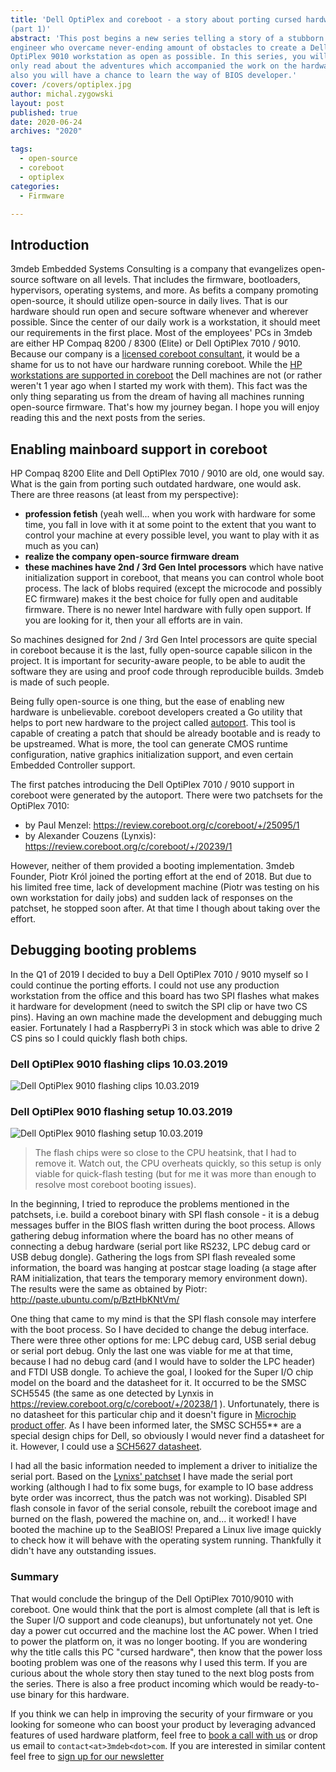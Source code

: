 ```yaml
---
title: 'Dell OptiPlex and coreboot - a story about porting cursed hardware
(part 1)'
abstract: 'This post begins a new series telling a story of a stubborn firmware
engineer who overcame never-ending amount of obstacles to create a Dell
OptiPlex 9010 workstation as open as possible. In this series, you will not
only read about the adventures which accompanied the work on the hardware but
also you will have a chance to learn the way of BIOS developer.'
cover: /covers/optiplex.jpg
author: michal.zygowski
layout: post
published: true
date: 2020-06-24
archives: "2020"

tags:
  - open-source
  - coreboot
  - optiplex
categories:
  - Firmware

---
```


## Introduction

3mdeb Embedded Systems Consulting is a company that evangelizes open-source
software on all levels. That includes the firmware, bootloaders, hypervisors,
operating systems, and more. As befits a company promoting open-source, it
should utilize open-source in daily lives. That is our hardware should run open
and secure software whenever and wherever possible. Since the center of our
daily work is a workstation, it should meet our requirements in the first place.
Most of the employees' PCs in 3mdeb are either HP Compaq 8200 / 8300 (Elite) or
Dell OptiPlex 7010 / 9010. Because our company is a
[licensed coreboot consultant](https://www.coreboot.org/consulting.html), it
would be a shame for us to not have our hardware running coreboot. While the
[HP workstations are supported in coreboot](https://doc.coreboot.org/mainboard/hp/compaq_8200_sff.html)
the Dell machines are not (or rather weren't 1 year ago when I started my work
with them). This fact was the only thing separating us from the dream of having
all machines running open-source firmware. That's how my journey began. I hope
you will enjoy reading this and the next posts from the series.

## Enabling mainboard support in coreboot

HP Compaq 8200 Elite and Dell OptiPlex 7010 / 9010 are old, one would say. What
is the gain from porting such outdated hardware, one would ask. There are three
reasons (at least from my perspective):

- **profession fetish** (yeah well... when you work with hardware for some time,
  you fall in love with it at some point to the extent that you want to control
  your machine at every possible level, you want to play with it as much as you
  can)
- **realize the company open-source firmware dream**
- **these machines have 2nd / 3rd Gen Intel processors** which have native
  initialization support in coreboot, that means you can control whole boot
  process. The lack of blobs required (except the microcode and possibly EC
  firmware) makes it the best choice for fully open and auditable firmware.
  There is no newer Intel hardware with fully open support. If you are looking
  for it, then your all efforts are in vain.

So machines designed for 2nd / 3rd Gen Intel processors are quite special in
coreboot because it is the last, fully open-source capable silicon in the
project. It is important for security-aware people, to be able to audit the
software they are using and proof code through reproducible builds. 3mdeb is
made of such people.

Being fully open-source is one thing, but the ease of enabling new hardware is
unbelievable. coreboot developers created a Go utility that helps to port new
hardware to the project called
[autoport](https://github.com/coreboot/coreboot/blob/master/util/autoport/readme.md).
This tool is capable of creating a patch that should be already bootable and is
ready to be upstreamed. What is more, the tool can generate CMOS runtime
configuration, native graphics initialization support, and even certain Embedded
Controller support.

The first patches introducing the Dell OptiPlex 7010 / 9010 support in coreboot
were generated by the autoport. There were two patchsets for the OptiPlex 7010:

- by Paul Menzel: <https://review.coreboot.org/c/coreboot/+/25095/1>
- by Alexander Couzens (Lynxis):
  <https://review.coreboot.org/c/coreboot/+/20239/1>

However, neither of them provided a booting implementation. 3mdeb Founder, Piotr
Król joined the porting effort at the end of 2018. But due to his limited free
time, lack of development machine (Piotr was testing on his own workstation for
daily jobs) and sudden lack of responses on the patchset, he stopped soon after.
At that time I though about taking over the effort.

## Debugging booting problems

In the Q1 of 2019 I decided to buy a Dell OptiPlex 7010 / 9010 myself so I could
continue the porting efforts. I could not use any production workstation from
the office and this board has two SPI flashes what makes it hardware for
development (need to switch the SPI clip or have two CS pins). Having an own
machine made the development and debugging much easier. Fortunately I had a
RaspberryPi 3 in stock which was able to drive 2 CS pins so I could quickly
flash both chips.

### Dell OptiPlex 9010 flashing clips 10.03.2019

![Dell OptiPlex 9010 flashing clips 10.03.2019](/img/optiplex_clips.jpg)

### Dell OptiPlex 9010 flashing setup 10.03.2019

![Dell OptiPlex 9010 flashing setup 10.03.2019](/img/optiplex_setup.jpg)

> The flash chips were so close to the CPU heatsink, that I had to remove it.
> Watch out, the CPU overheats quickly, so this setup is only viable for
> quick-flash testing (but for me it was more than enough to resolve most
> coreboot booting issues).

In the beginning, I tried to reproduce the problems mentioned in the patchsets,
i.e. build a coreboot binary with SPI flash console - it is a debug messages
buffer in the BIOS flash written during the boot process. Allows gathering debug
information where the board has no other means of connecting a debug hardware
(serial port like RS232, LPC debug card or USB debug dongle). Gathering the logs
from SPI flash revealed some information, the board was hanging at postcar stage
loading (a stage after RAM initialization, that tears the temporary memory
environment down). The results were the same as obtained by Piotr:
<http://paste.ubuntu.com/p/BztHbKNtVm/>

One thing that came to my mind is that the SPI flash console may interfere with
the boot process. So I have decided to change the debug interface. There were
three other options for me: LPC debug card, USB serial debug or serial port
debug. Only the last one was viable for me at that time, because I had no debug
card (and I would have to solder the LPC header) and FTDI USB dongle. To achieve
the goal, I looked for the Super I/O chip model on the board and the datasheet
for it. It occurred to be the SMSC SCH5545 (the same as one detected by Lynxis
in <https://review.coreboot.org/c/coreboot/+/20238/1> ). Unfortunately, there is
no datasheet for this particular chip and it doesn't figure in
[Microchip product offer](https://www.microchip.com/en-us/products/embedded-controllers-and-super-io/desktop-and-super-io).
As I have been informed later, the SMSC SCH55\*\* are a special design chips for
Dell, so obviously I would never find a datasheet for it. However, I could use a
[SCH5627 datasheet](http://ww1.microchip.com/downloads/en/DeviceDoc/00001996A.pdf).

I had all the basic information needed to implement a driver to initialize the
serial port. Based on the
[Lynixs' patchset](https://review.coreboot.org/c/coreboot/+/20238/1) I have made
the serial port working (although I had to fix some bugs, for example to IO base
address byte order was incorrect, thus the patch was not working). Disabled SPI
flash console in favor of the serial console, rebuilt the coreboot image and
burned on the flash, powered the machine on, and... it worked! I have booted the
machine up to the SeaBIOS! Prepared a Linux live image quickly to check how it
will behave with the operating system running. Thankfully it didn't have any
outstanding issues.

### Summary

That would conclude the bringup of the Dell OptiPlex 7010/9010 with coreboot.
One would think that the port is almost complete (all that is left is the Super
I/O support and code cleanups), but unfortunately not yet. One day a power cut
occurred and the machine lost the AC power. When I tried to power the platform
on, it was no longer booting. If you are wondering why the title calls this PC
"cursed hardware", then know that the power loss booting problem was one of the
reasons why I used this term. If you are curious about the whole story then stay
tuned to the next blog posts from the series. There is also a free product
incoming which would be ready-to-use binary for this hardware.

If you think we can help in improving the security of your firmware or you
looking for someone who can boost your product by leveraging advanced features
of used hardware platform, feel free to [book a call with
us](https://cloud.3mdeb.com/index.php/apps/calendar/appointment/n7T65toSaD9t) or
drop us email to `contact<at>3mdeb<dot>com`. If you are interested in similar
content feel free to [sign up for our
newsletter](https://3mdeb.com/subscribe/3mdeb_newsletter.html)
